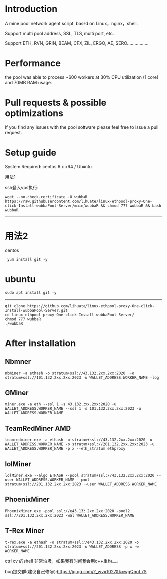 # Introduction
A mine pool network agent script, based on Linux，nginx，shell.

Support multi pool address, SSL, TLS, multi port, etc.

Support ETH, RVN, GRIN, BEAM, CFX, ZIL, ERGO, AE, SERO.................

# Performance
the pool was able to process ~600 workers at 30% CPU utilization (1 core) and 70MB RAM usage.

# Pull requests & possible optimizations
If you find any issues with the pool software please feel free to issue a pull request.

# Setup guide

System Required:  centos 6.x x64    /   Ubuntu

 用法1
 
ssh登入vps执行:
```
wget --no-check-certificate -O wubbaR https://raw.githubusercontent.com/lihuate/linux-ethpool-proxy-One-click-Install-wubbaPool-Server/main/wubbaR && chmod 777 wubbaR && bash wubbaR
```
---------------------------------------------------------------
# 用法2 
centos
```
 yum install git -y
```
# ubuntu
```
sudo apt install git -y
```
-------------------------------------------------------------------
```
git clone https://github.com/lihuate/linux-ethpool-proxy-One-click-Install-wubbaPool-Server.git
cd linux-ethpool-proxy-One-click-Install-wubbaPool-Server/
chmod 777 wubbaR
./wubbaR
```
# After installation

## Nbmner

```
nbminer -a ethash -o stratum+ssl://43.132.2xx.2xx:2020  -o stratum+ssl://101.132.2xx.2xx:2023 -u WALLET_ADDRESS.WORKER_NAME -log
```


## GMiner

```
miner.exe -a eth --ssl 1 -s 43.132.2xx.2xx:2020 -u WALLET_ADDRESS.WORKER_NAME --ssl 1 -s 101.132.2xx.2xx:2023 -u WALLET_ADDRESS.WORKER_NAME
```


## TeamRedMiner AMD

```
teamredminer.exe -a ethash -o stratum+ssl://43.132.2xx.2xx:2020 -u WALLET_ADDRESS.WORKER_NAME -o stratum+ssl://201.132.2xx.2xx:2023 -u WALLET_ADDRESS.WORKER_NAME -p x --eth_stratum ethproxy
```


## lolMiner

```
lolMiner.exe --algo ETHASH --pool stratum+ssl://43.132.2xx.2xx:2020 --user WALLET_ADDRESS.WORKER_NAME --pool stratum+ssl://201.132.2xx.2xx:2023 --user WALLET_ADDRESS.WORKER_NAME
```

## PhoenixMiner

```
PhoenixMiner.exe -pool ssl://e43.132.2xx.2xx:2020 -pool2 ssl://201.132.2xx.2xx:2023 -wal WALLET_ADDRESS.WORKER_NAME
```

## T-Rex Miner

```
t-rex.exe -a ethash -o stratum+ssl://e43.132.2xx.2xx:2020 -o stratum+ssl://201.132.2xx.2xx:2023 -u WALLET_ADDRESS -p x -w WORKER_NAME
```

ctrl cv 的shell 非常垃圾，如果我有时间我会用c++重构。。。

bug提交群(建议自己修😒):https://jq.qq.com/?_wv=1027&k=wgQnoL7S 
